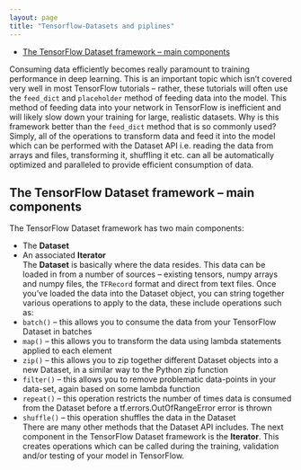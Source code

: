 ```yaml
---
layout: page
title: "Tensorflow-Datasets and piplines"
---
```


[](#top)
- [The TensorFlow Dataset framework – main components](#main)

Consuming data efficiently becomes really paramount to training performance in deep learning. This is an important topic which isn’t covered very well in most TensorFlow tutorials – rather, these tutorials will often use the `feed_dict` and `placeholder` method of feeding data into the model. This method of feeding data into your network in TensorFlow is inefficient and will likely slow down your training for large, realistic datasets. Why is this framework better than the `feed_dict` method that is so commonly used? Simply, all of the operations to transform data and feed it into the model which can be performed with the Dataset API i.e. reading the data from arrays and files, transforming it, shuffling it etc. can all be automatically optimized and paralleled to provide efficient consumption of data.  

## <a name="main"></a> The TensorFlow Dataset framework – main components
The TensorFlow Dataset framework has two main components:
- The **Dataset**  
- An associated **Iterator**  
The **Dataset** is basically where the data resides. This data can be loaded in from a number of sources – existing tensors, numpy arrays and numpy files, the `TFRecord` format and direct from text files. Once you’ve loaded the data into the Dataset object, you can string together various operations to apply to the data, these include operations such as:  
- `batch()` – this allows you to consume the data from your TensorFlow Dataset in batches  
- `map()` – this allows you to transform the data using lambda statements applied to each element    
- `zip()` – this allows you to zip together different Dataset objects into a new Dataset, in a similar way to the Python zip function
- `filter()` – this allows you to remove problematic data-points in your data-set, again based on some lambda function  
- `repeat()` – this operation restricts the number of times data is consumed from the Dataset before a tf.errors.OutOfRangeError error is thrown  
- `shuffle()` – this operation shuffles the data in the Dataset  
There are many other methods that the Dataset API includes. The next component in the TensorFlow Dataset framework is the **Iterator**. This creates operations which can be called during the training, validation and/or testing of your model in TensorFlow.

